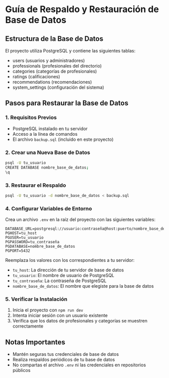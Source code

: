 # Guía de Respaldo y Restauración de Base de Datos

## Estructura de la Base de Datos
El proyecto utiliza PostgreSQL y contiene las siguientes tablas:
- users (usuarios y administradores)
- professionals (profesionales del directorio)
- categories (categorías de profesionales)
- ratings (calificaciones)
- recommendations (recomendaciones)
- system_settings (configuración del sistema)

## Pasos para Restaurar la Base de Datos

### 1. Requisitos Previos
- PostgreSQL instalado en tu servidor
- Acceso a la línea de comandos
- El archivo `backup.sql` (incluido en este proyecto)

### 2. Crear una Nueva Base de Datos
```bash
psql -U tu_usuario
CREATE DATABASE nombre_base_de_datos;
\q
```

### 3. Restaurar el Respaldo
```bash
psql -U tu_usuario -d nombre_base_de_datos < backup.sql
```

### 4. Configurar Variables de Entorno
Crea un archivo `.env` en la raíz del proyecto con las siguientes variables:

```env
DATABASE_URL=postgresql://usuario:contraseña@host:puerto/nombre_base_de_datos
PGHOST=tu_host
PGUSER=tu_usuario
PGPASSWORD=tu_contraseña
PGDATABASE=nombre_base_de_datos
PGPORT=5432
```

Reemplaza los valores con los correspondientes a tu servidor:
- `tu_host`: La dirección de tu servidor de base de datos
- `tu_usuario`: El nombre de usuario de PostgreSQL
- `tu_contraseña`: La contraseña de PostgreSQL
- `nombre_base_de_datos`: El nombre que elegiste para la base de datos

### 5. Verificar la Instalación
1. Inicia el proyecto con `npm run dev`
2. Intenta iniciar sesión con un usuario existente
3. Verifica que los datos de profesionales y categorías se muestren correctamente

## Notas Importantes
- Mantén seguras tus credenciales de base de datos
- Realiza respaldos periódicos de tu base de datos
- No compartas el archivo `.env` ni las credenciales en repositorios públicos
